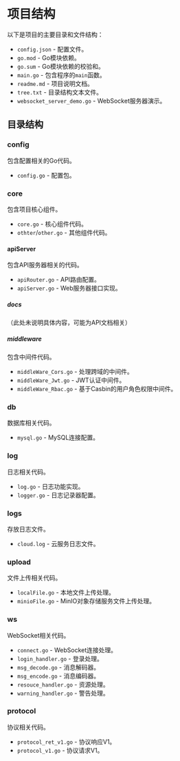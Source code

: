 # 项目结构

以下是项目的主要目录和文件结构：

- `config.json` - 配置文件。
- `go.mod` - Go模块依赖。
- `go.sum` - Go模块依赖的校验和。
- `main.go` - 包含程序的`main`函数。
- `readme.md` - 项目说明文档。
- `tree.txt` - 目录结构文本文件。
- `websocket_server_demo.go` - WebSocket服务器演示。

## 目录结构

### config
包含配置相关的Go代码。

- `config.go` - 配置包。

### core
包含项目核心组件。

- `core.go` - 核心组件代码。
- `othter`/`other.go` - 其他组件代码。

#### apiServer
包含API服务器相关的代码。

- `apiRouter.go` - API路由配置。
- `apiServer.go` - Web服务器接口实现。

##### docs
（此处未说明具体内容，可能为API文档相关）

##### middleware
包含中间件代码。

- `middleWare_Cors.go` - 处理跨域的中间件。
- `middleWare_Jwt.go` - JWT认证中间件。
- `middleWare_Rbac.go` - 基于Casbin的用户角色权限中间件。

### db
数据库相关代码。

- `mysql.go` - MySQL连接配置。

### log
日志相关代码。

- `log.go` - 日志功能实现。
- `logger.go` - 日志记录器配置。

### logs
存放日志文件。

- `cloud.log` - 云服务日志文件。

### upload
文件上传相关代码。

- `localFile.go` - 本地文件上传处理。
- `minioFile.go` - MinIO对象存储服务文件上传处理。

### ws
WebSocket相关代码。

- `connect.go` - WebSocket连接处理。
- `login_handler.go` - 登录处理。
- `msg_decode.go` - 消息解码器。
- `msg_encode.go` - 消息编码器。
- `resouce_handler.go` - 资源处理。
- `warning_handler.go` - 警告处理。

### protocol
协议相关代码。

- `protocol_ret_v1.go` - 协议响应V1。
- `protocol_v1.go` - 协议请求V1。